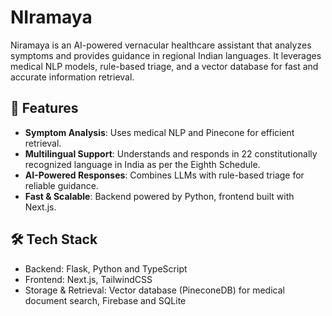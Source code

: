 # NIramaya

Niramaya is an AI-powered vernacular healthcare assistant that analyzes symptoms and provides guidance in regional Indian languages. It leverages medical NLP models, rule-based triage, and a vector database for fast and accurate information retrieval.

## 🚀 Features
- **Symptom Analysis**: Uses medical NLP and Pinecone for efficient retrieval.
- **Multilingual Support**: Understands and responds in 22 constitutionally recognized language in India as per the Eighth Schedule.
- **AI-Powered Responses**: Combines LLMs with rule-based triage for reliable guidance.
- **Fast & Scalable**: Backend powered by Python, frontend built with Next.js.
## 🛠️ Tech Stack
- Backend: Flask, Python and TypeScript
- Frontend: Next.js, TailwindCSS
- Storage & Retrieval: Vector database (PineconeDB) for medical document search, Firebase and SQLite


